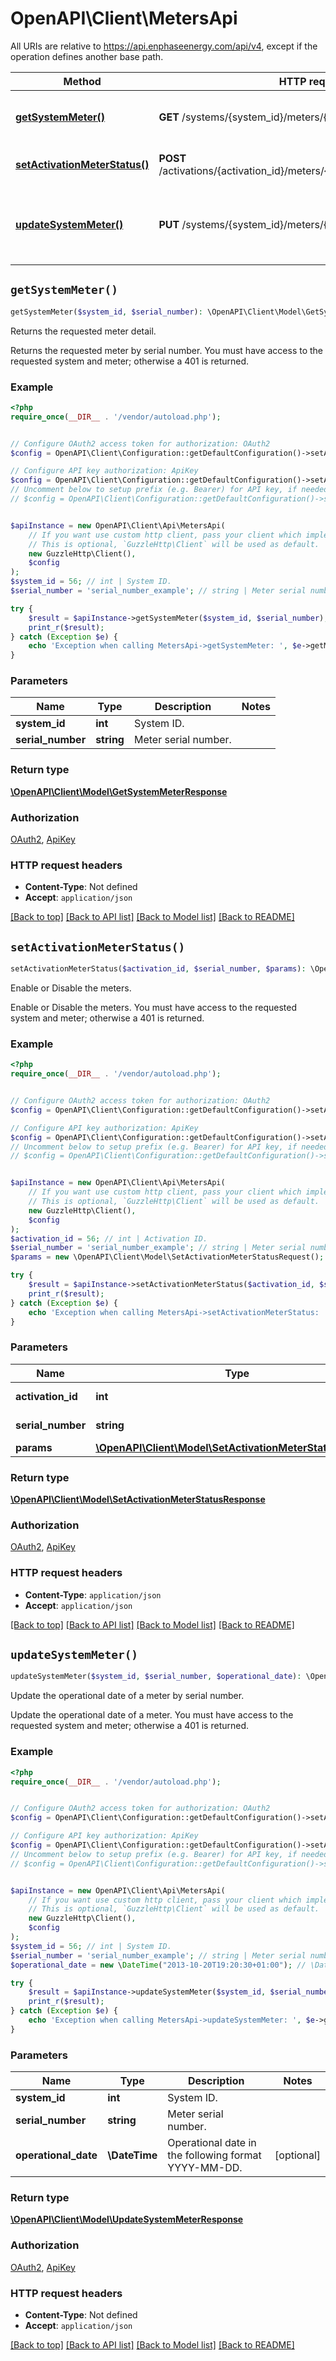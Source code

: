 # OpenAPI\Client\MetersApi

All URIs are relative to https://api.enphaseenergy.com/api/v4, except if the operation defines another base path.

| Method | HTTP request | Description |
| ------------- | ------------- | ------------- |
| [**getSystemMeter()**](MetersApi.md#getSystemMeter) | **GET** /systems/{system_id}/meters/{serial_number} | Returns the requested meter detail. |
| [**setActivationMeterStatus()**](MetersApi.md#setActivationMeterStatus) | **POST** /activations/{activation_id}/meters/{serial_number}/meter_control | Enable or Disable the meters. |
| [**updateSystemMeter()**](MetersApi.md#updateSystemMeter) | **PUT** /systems/{system_id}/meters/{serial_number} | Update the operational date of a meter by serial number. |


## `getSystemMeter()`

```php
getSystemMeter($system_id, $serial_number): \OpenAPI\Client\Model\GetSystemMeterResponse
```

Returns the requested meter detail.

Returns the requested meter by serial number. You must have access to the requested system and meter; otherwise a 401 is returned.

### Example

```php
<?php
require_once(__DIR__ . '/vendor/autoload.php');


// Configure OAuth2 access token for authorization: OAuth2
$config = OpenAPI\Client\Configuration::getDefaultConfiguration()->setAccessToken('YOUR_ACCESS_TOKEN');

// Configure API key authorization: ApiKey
$config = OpenAPI\Client\Configuration::getDefaultConfiguration()->setApiKey('key', 'YOUR_API_KEY');
// Uncomment below to setup prefix (e.g. Bearer) for API key, if needed
// $config = OpenAPI\Client\Configuration::getDefaultConfiguration()->setApiKeyPrefix('key', 'Bearer');


$apiInstance = new OpenAPI\Client\Api\MetersApi(
    // If you want use custom http client, pass your client which implements `GuzzleHttp\ClientInterface`.
    // This is optional, `GuzzleHttp\Client` will be used as default.
    new GuzzleHttp\Client(),
    $config
);
$system_id = 56; // int | System ID.
$serial_number = 'serial_number_example'; // string | Meter serial number.

try {
    $result = $apiInstance->getSystemMeter($system_id, $serial_number);
    print_r($result);
} catch (Exception $e) {
    echo 'Exception when calling MetersApi->getSystemMeter: ', $e->getMessage(), PHP_EOL;
}
```

### Parameters

| Name | Type | Description  | Notes |
| ------------- | ------------- | ------------- | ------------- |
| **system_id** | **int**| System ID. | |
| **serial_number** | **string**| Meter serial number. | |

### Return type

[**\OpenAPI\Client\Model\GetSystemMeterResponse**](../Model/GetSystemMeterResponse.md)

### Authorization

[OAuth2](../../README.md#OAuth2), [ApiKey](../../README.md#ApiKey)

### HTTP request headers

- **Content-Type**: Not defined
- **Accept**: `application/json`

[[Back to top]](#) [[Back to API list]](../../README.md#endpoints)
[[Back to Model list]](../../README.md#models)
[[Back to README]](../../README.md)

## `setActivationMeterStatus()`

```php
setActivationMeterStatus($activation_id, $serial_number, $params): \OpenAPI\Client\Model\SetActivationMeterStatusResponse
```

Enable or Disable the meters.

Enable or Disable the meters. You must have access to the requested system and meter; otherwise a 401 is returned.

### Example

```php
<?php
require_once(__DIR__ . '/vendor/autoload.php');


// Configure OAuth2 access token for authorization: OAuth2
$config = OpenAPI\Client\Configuration::getDefaultConfiguration()->setAccessToken('YOUR_ACCESS_TOKEN');

// Configure API key authorization: ApiKey
$config = OpenAPI\Client\Configuration::getDefaultConfiguration()->setApiKey('key', 'YOUR_API_KEY');
// Uncomment below to setup prefix (e.g. Bearer) for API key, if needed
// $config = OpenAPI\Client\Configuration::getDefaultConfiguration()->setApiKeyPrefix('key', 'Bearer');


$apiInstance = new OpenAPI\Client\Api\MetersApi(
    // If you want use custom http client, pass your client which implements `GuzzleHttp\ClientInterface`.
    // This is optional, `GuzzleHttp\Client` will be used as default.
    new GuzzleHttp\Client(),
    $config
);
$activation_id = 56; // int | Activation ID.
$serial_number = 'serial_number_example'; // string | Meter serial number.
$params = new \OpenAPI\Client\Model\SetActivationMeterStatusRequest(); // \OpenAPI\Client\Model\SetActivationMeterStatusRequest

try {
    $result = $apiInstance->setActivationMeterStatus($activation_id, $serial_number, $params);
    print_r($result);
} catch (Exception $e) {
    echo 'Exception when calling MetersApi->setActivationMeterStatus: ', $e->getMessage(), PHP_EOL;
}
```

### Parameters

| Name | Type | Description  | Notes |
| ------------- | ------------- | ------------- | ------------- |
| **activation_id** | **int**| Activation ID. | |
| **serial_number** | **string**| Meter serial number. | |
| **params** | [**\OpenAPI\Client\Model\SetActivationMeterStatusRequest**](../Model/SetActivationMeterStatusRequest.md)|  | [optional] |

### Return type

[**\OpenAPI\Client\Model\SetActivationMeterStatusResponse**](../Model/SetActivationMeterStatusResponse.md)

### Authorization

[OAuth2](../../README.md#OAuth2), [ApiKey](../../README.md#ApiKey)

### HTTP request headers

- **Content-Type**: `application/json`
- **Accept**: `application/json`

[[Back to top]](#) [[Back to API list]](../../README.md#endpoints)
[[Back to Model list]](../../README.md#models)
[[Back to README]](../../README.md)

## `updateSystemMeter()`

```php
updateSystemMeter($system_id, $serial_number, $operational_date): \OpenAPI\Client\Model\UpdateSystemMeterResponse
```

Update the operational date of a meter by serial number.

Update the operational date of a meter. You must have access to the requested system and meter; otherwise a 401 is returned.

### Example

```php
<?php
require_once(__DIR__ . '/vendor/autoload.php');


// Configure OAuth2 access token for authorization: OAuth2
$config = OpenAPI\Client\Configuration::getDefaultConfiguration()->setAccessToken('YOUR_ACCESS_TOKEN');

// Configure API key authorization: ApiKey
$config = OpenAPI\Client\Configuration::getDefaultConfiguration()->setApiKey('key', 'YOUR_API_KEY');
// Uncomment below to setup prefix (e.g. Bearer) for API key, if needed
// $config = OpenAPI\Client\Configuration::getDefaultConfiguration()->setApiKeyPrefix('key', 'Bearer');


$apiInstance = new OpenAPI\Client\Api\MetersApi(
    // If you want use custom http client, pass your client which implements `GuzzleHttp\ClientInterface`.
    // This is optional, `GuzzleHttp\Client` will be used as default.
    new GuzzleHttp\Client(),
    $config
);
$system_id = 56; // int | System ID.
$serial_number = 'serial_number_example'; // string | Meter serial number.
$operational_date = new \DateTime("2013-10-20T19:20:30+01:00"); // \DateTime | Operational date in the following format YYYY-MM-DD.

try {
    $result = $apiInstance->updateSystemMeter($system_id, $serial_number, $operational_date);
    print_r($result);
} catch (Exception $e) {
    echo 'Exception when calling MetersApi->updateSystemMeter: ', $e->getMessage(), PHP_EOL;
}
```

### Parameters

| Name | Type | Description  | Notes |
| ------------- | ------------- | ------------- | ------------- |
| **system_id** | **int**| System ID. | |
| **serial_number** | **string**| Meter serial number. | |
| **operational_date** | **\DateTime**| Operational date in the following format YYYY-MM-DD. | [optional] |

### Return type

[**\OpenAPI\Client\Model\UpdateSystemMeterResponse**](../Model/UpdateSystemMeterResponse.md)

### Authorization

[OAuth2](../../README.md#OAuth2), [ApiKey](../../README.md#ApiKey)

### HTTP request headers

- **Content-Type**: Not defined
- **Accept**: `application/json`

[[Back to top]](#) [[Back to API list]](../../README.md#endpoints)
[[Back to Model list]](../../README.md#models)
[[Back to README]](../../README.md)
